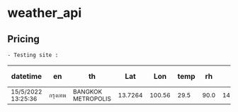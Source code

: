 # weather_api

## Pricing
```
- Testing site :
```
| datetime | en | th | Lat |  Lon |  temp |  rh 																												| max lat<br>north 			  | min lon<br>west 		 | min lat<br>south 		   | max lon<br>east 		|
| --- | --- | --- | --- | --- | --- | --- | --- | --- | --- | --- |
|<sup>15/5/2022<br>13:25:36</sup>|<sup>กรุงเทพ</sup>|<sup>BANGKOK<br>METROPOLIS</sup>|<sup>13.7264</sup>|<sup>100.56</sup>|<sup>29.5</sup>|<sup>90.0</sup>	|<sup>14.008696370634665</sup>|<sup>100.61279296875</sup>|<sup>13.987376214146462</sup>|<sup>100.634765625</sup>|


						
